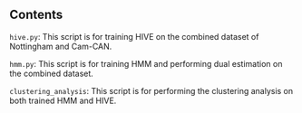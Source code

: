 ## Contents
```hive.py```: This script is for training HIVE on the combined dataset of Nottingham and Cam-CAN.

```hmm.py```: This script is for training HMM and performing dual estimation on the combined dataset.

```clustering_analysis```: This script is for performing the clustering analysis on both trained HMM and HIVE.